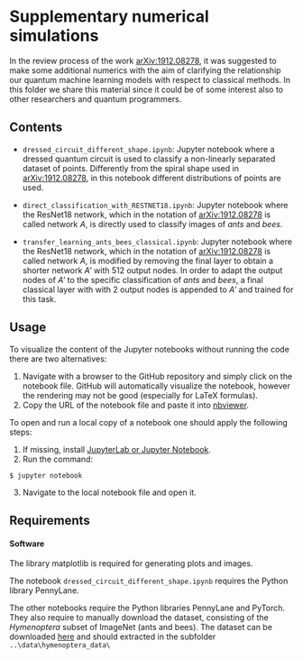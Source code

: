 
# Supplementary numerical simulations
In the review process of the work [arXiv:1912.08278](https://arxiv.org/abs/1912.08278), it was suggested to make some additional numerics with the aim of clarifying the relationship our quantum machine learning models with respect to classical methods.
In this folder we share this material since it could be of some interest also to other researchers and quantum programmers.


## Contents
* `dressed_circuit_different_shape.ipynb`: Jupyter notebook where a dressed quantum circuit is used to classify a non-linearly separated dataset of points. Differently from the spiral shape used in [arXiv:1912.08278](https://arxiv.org/abs/1912.08278), in this notebook different distributions of points are used.

* `direct_classification_with_RESTNET18.ipynb`: Jupyter notebook where the ResNet18 network, which in the notation of [arXiv:1912.08278](https://arxiv.org/abs/1912.08278) is called network _A_, is directly used to classify images of _ants_ and _bees_. 

* `transfer_learning_ants_bees_classical.ipynb`: Jupyter notebook where the ResNet18 network, which in the notation of [arXiv:1912.08278](https://arxiv.org/abs/1912.08278) is called network _A_, is modified by removing the final layer to obtain a shorter network _A'_ with 512 output nodes. In order to adapt the output nodes of _A'_ to the specific classification of  _ants_ and _bees_, a final classical layer with with 2 output nodes is appended to _A'_ and trained for this task.


## Usage

To visualize the content of the Jupyter notebooks without running the code there are two alternatives:
1. Navigate with a browser to the GitHub repository and simply click on the notebook file. GitHub will automatically visualize the notebook, however the rendering may not be good (especially for LaTeX formulas).
2. Copy the URL of the notebook file and paste it into [nbviewer](https://nbviewer.jupyter.org).

To open and run a local copy of a notebook one should apply the following steps:

1. If missing, install [JupyterLab or Jupyter Notebook](https://jupyter.org/install).
2. Run the command:
```
$ jupyter notebook
```
3. Navigate to the local notebook file and open it.


## Requirements

#### Software
The library matplotlib is required for generating plots and images.

The notebook `dressed_circuit_different_shape.ipynb` requires the Python library PennyLane.

The other notebooks require the Python libraries PennyLane and PyTorch.
They also require to manually download the dataset, consisting of the _Hymenoptera_ subset of ImageNet (ants and bees). The dataset can be downloaded [here](https://download.pytorch.org/tutorial/hymenoptera_data.zip) and should extracted in the subfolder `..\data\hymenoptera_data\`

